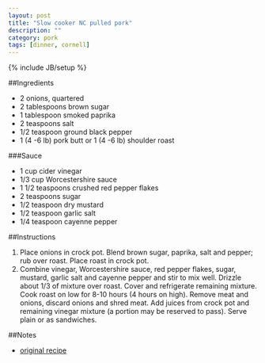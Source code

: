 ```yaml
---
layout: post
title: "Slow cooker NC pulled pork"
description: ""
category: pork
tags: [dinner, cornell]
---
```

{% include JB/setup %}

##Ingredients

* 2 onions, quartered
* 2 tablespoons brown sugar
* 1 tablespoon smoked paprika
* 2 teaspoons salt
* 1/2 teaspoon ground black pepper
* 1 (4 -6 lb) pork butt or 1 (4 -6 lb) shoulder roast

###Sauce

* 1 cup cider vinegar
* 1/3 cup Worcestershire sauce
* 1 1/2 teaspoons crushed red pepper flakes
* 2 teaspoons sugar
* 1/2 teaspoon dry mustard
* 1/2 teaspoon garlic salt
* 1/4 teaspoon cayenne pepper

##Instructions

1. Place onions in crock pot. Blend brown sugar, paprika, salt and pepper; rub over roast. Place roast in crock pot.
2. Combine vinegar, Worcestershire sauce, red pepper flakes, sugar, mustard, garlic salt and cayenne pepper and stir to mix well. Drizzle about 1/3 of mixture over roast. Cover and refrigerate remaining mixture. Cook roast on low for 8-10 hours (4 hours on high). Remove meat and onions, discard onions and shred meat. Add juices from crock pot and remaining vinegar mixture (a portion may be reserved to pass). Serve plain or as sandwiches.

##Notes

* [original recipe](http://www.food.com/recipe/crock-pot-nc-pulled-pork-431756)
